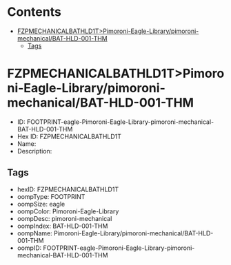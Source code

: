 



Contents
========

* [FZPMECHANICALBATHLD1T>Pimoroni-Eagle-Library/pimoroni-mechanical/BAT-HLD-001-THM](#fzpmechanicalbathld1tpimoroni-eagle-librarypimoroni-mechanicalbat-hld-001-thm)
	* [Tags](#tags)

# FZPMECHANICALBATHLD1T>Pimoroni-Eagle-Library/pimoroni-mechanical/BAT-HLD-001-THM

- ID: FOOTPRINT-eagle-Pimoroni-Eagle-Library-pimoroni-mechanical-BAT-HLD-001-THM
- Hex ID: FZPMECHANICALBATHLD1T
- Name: 
- Description: 

## Tags

- hexID: FZPMECHANICALBATHLD1T
- oompType: FOOTPRINT
- oompSize: eagle
- oompColor: Pimoroni-Eagle-Library
- oompDesc: pimoroni-mechanical
- oompIndex: BAT-HLD-001-THM
- oompName: Pimoroni-Eagle-Library/pimoroni-mechanical/BAT-HLD-001-THM
- oompID: FOOTPRINT-eagle-Pimoroni-Eagle-Library-pimoroni-mechanical-BAT-HLD-001-THM
